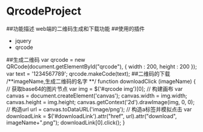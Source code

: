 # QrcodeProject
##功能描述
web端的二维码生成和下载功能
##使用的插件
- jquery
- qrcode

##生成二维码
	var qrcode = new QRCode(document.getElementById("qrcode"), {
        width : 200,
        height : 200
    });
    var text = '1234567789';
    qrcode.makeCode(text);
##二维码的下载
	<a id="downloadLink"></a>
	/**imageName,生成二维码的名字
	**/
	function downloadClick (imageName) {
        // 获取base64的图片节点
        var img = $('#qrcode img')[0];
        // 构建画布
        var canvas = document.createElement('canvas');
        canvas.width = img.width;
        canvas.height = img.height;
        canvas.getContext('2d').drawImage(img, 0, 0);
        // 构造url
        url = canvas.toDataURL('image/png');
        // 构造a标签并模拟点击
        var downloadLink = $('#downloadLink').attr("href", url).attr("download", imageName+".png");
        downloadLink[0].click();
    }
